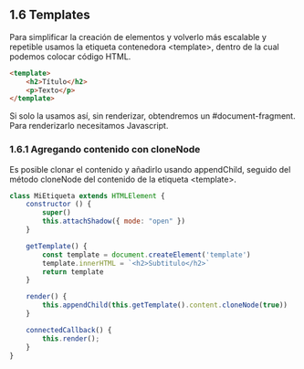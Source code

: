 ## 1.6 Templates

Para simplificar la creación de elementos y volverlo más escalable y
repetible usamos la etiqueta contenedora \<template\>, dentro de la cual
podemos colocar código HTML.

``` html
<template>
    <h2>Título</h2>
    <p>Texto</p>
</template>
```

Si solo la usamos así, sin renderizar, obtendremos un
\#document-fragment. Para renderizarlo necesitamos Javascript.

### 1.6.1 Agregando contenido con cloneNode

Es posible clonar el contenido y añadirlo usando appendChild, seguido
del método cloneNode del contenido de la etiqueta \<template\>.

``` javascript
class MiEtiqueta extends HTMLElement {
    constructor () {
        super()
        this.attachShadow({ mode: "open" })
    }

    getTemplate() {
        const template = document.createElement('template')
        template.innerHTML = `<h2>Subtitulo</h2>`
        return template
    }

    render() {
        this.appendChild(this.getTemplate().content.cloneNode(true))
    }

    connectedCallback() {
        this.render();
    }
}
```


